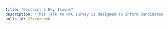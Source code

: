 ```yaml
---
title: "District 5 Key Issues"
description: "This Talk to NYC survey is designed to inform candidates of NYC Council District 5 of the issues that matter to District 5 community members."
polis_id: 2fkxnzche6
---
```

